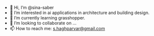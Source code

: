 - 👋 Hi, I’m @sina-saber
- 👀 I’m interested in ai applications in architecture and building design.
- 🌱 I’m currently learning grasshopper.
- 💞️ I’m looking to collaborate on ...
- 📫 How to reach me: s.haghparvar@gmail.com

<!---
sina-saber/sina-saber is a ✨ special ✨ repository because its `README.md` (this file) appears on your GitHub profile.
You can click the Preview link to take a look at your changes.
--->
